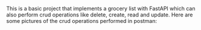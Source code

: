 This is a basic project that implements a grocery list with FastAPI which can also perform crud operations like delete, create, read 
and update. 
Here are some pictures of the crud operations performed in postman:
